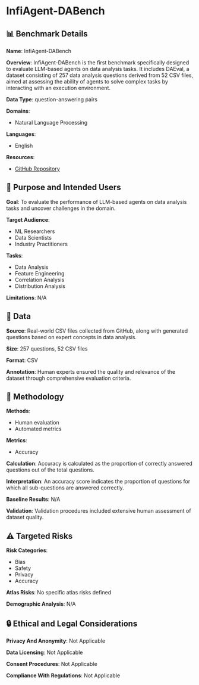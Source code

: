 # InfiAgent-DABench

## 📊 Benchmark Details

**Name**: InfiAgent-DABench

**Overview**: InfiAgent-DABench is the first benchmark specifically designed to evaluate LLM-based agents on data analysis tasks. It includes DAEval, a dataset consisting of 257 data analysis questions derived from 52 CSV files, aimed at assessing the ability of agents to solve complex tasks by interacting with an execution environment.

**Data Type**: question-answering pairs

**Domains**:
- Natural Language Processing

**Languages**:
- English

**Resources**:
- [GitHub Repository](https://github.com/InfiAgent/InfiAgent)

## 🎯 Purpose and Intended Users

**Goal**: To evaluate the performance of LLM-based agents on data analysis tasks and uncover challenges in the domain.

**Target Audience**:
- ML Researchers
- Data Scientists
- Industry Practitioners

**Tasks**:
- Data Analysis
- Feature Engineering
- Correlation Analysis
- Distribution Analysis

**Limitations**: N/A

## 💾 Data

**Source**: Real-world CSV files collected from GitHub, along with generated questions based on expert concepts in data analysis.

**Size**: 257 questions, 52 CSV files

**Format**: CSV

**Annotation**: Human experts ensured the quality and relevance of the dataset through comprehensive evaluation criteria.

## 🔬 Methodology

**Methods**:
- Human evaluation
- Automated metrics

**Metrics**:
- Accuracy

**Calculation**: Accuracy is calculated as the proportion of correctly answered questions out of the total questions.

**Interpretation**: An accuracy score indicates the proportion of questions for which all sub-questions are answered correctly.

**Baseline Results**: N/A

**Validation**: Validation procedures included extensive human assessment of dataset quality.

## ⚠️ Targeted Risks

**Risk Categories**:
- Bias
- Safety
- Privacy
- Accuracy

**Atlas Risks**:
No specific atlas risks defined

**Demographic Analysis**: N/A

## 🔒 Ethical and Legal Considerations

**Privacy And Anonymity**: Not Applicable

**Data Licensing**: Not Applicable

**Consent Procedures**: Not Applicable

**Compliance With Regulations**: Not Applicable
